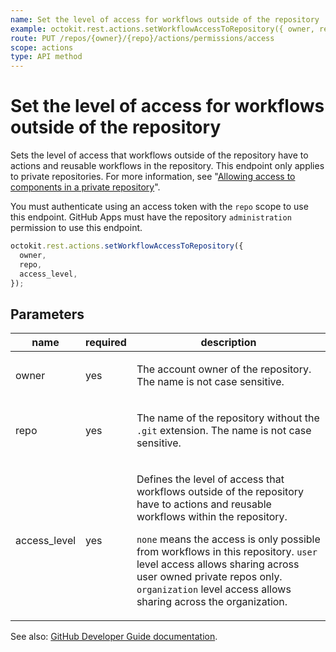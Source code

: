 ```yaml
---
name: Set the level of access for workflows outside of the repository
example: octokit.rest.actions.setWorkflowAccessToRepository({ owner, repo, access_level })
route: PUT /repos/{owner}/{repo}/actions/permissions/access
scope: actions
type: API method
---
```


# Set the level of access for workflows outside of the repository

Sets the level of access that workflows outside of the repository have to actions and reusable workflows in the repository.
This endpoint only applies to private repositories.
For more information, see "[Allowing access to components in a private repository](https://docs.github.com/repositories/managing-your-repositorys-settings-and-features/enabling-features-for-your-repository/managing-github-actions-settings-for-a-repository#allowing-access-to-components-in-a-private-repository)".

You must authenticate using an access token with the `repo` scope to use this endpoint. GitHub Apps must have the
repository `administration` permission to use this endpoint.

```js
octokit.rest.actions.setWorkflowAccessToRepository({
  owner,
  repo,
  access_level,
});
```

## Parameters

<table>
  <thead>
    <tr>
      <th>name</th>
      <th>required</th>
      <th>description</th>
    </tr>
  </thead>
  <tbody>
    <tr><td>owner</td><td>yes</td><td>

The account owner of the repository. The name is not case sensitive.

</td></tr>
<tr><td>repo</td><td>yes</td><td>

The name of the repository without the `.git` extension. The name is not case sensitive.

</td></tr>
<tr><td>access_level</td><td>yes</td><td>

Defines the level of access that workflows outside of the repository have to actions and reusable workflows within the
repository.

`none` means the access is only possible from workflows in this repository. `user` level access allows sharing across user owned private repos only. `organization` level access allows sharing across the organization.

</td></tr>
  </tbody>
</table>

See also: [GitHub Developer Guide documentation](https://docs.github.com/rest/reference/actions#set-workflow-access-to-a-repository).
